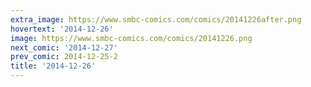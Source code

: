 ```yaml
---
extra_image: https://www.smbc-comics.com/comics/20141226after.png
hovertext: '2014-12-26'
image: https://www.smbc-comics.com/comics/20141226.png
next_comic: '2014-12-27'
prev_comic: 2014-12-25-2
title: '2014-12-26'
---
```


